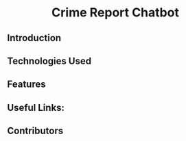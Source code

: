 <h1 align="center">Crime Report Chatbot</h1>

## Introduction

<!-- 视频链接 -->
<!-- 项目介绍 -->

## Technologies Used

<!-- - [SwiftUI Mobile Application](https://developer.apple.com/xcode/swiftui/)
- [AWS ECS](https://aws.amazon.com/ecs/)
- [AWS FARGATE](https://aws.amazon.com/fargate/)
- [Docker](https://medium.com/appgambit/part-1-running-docker-on-aws-ec2-cbcf0ec7c3f8) -->

## Features

<!-- - [x] Interactive Route-based Map-Content view
- [x] Locally-curated recommendations
- [ ] All-you-need for commuting in Singapore (work-in-progress)
- [ ] First-ever SGQR code scanner for tourists (work-in-progress) -->

## Useful Links:

<!-- - Project Demo Video - ([link](https://drive.google.com/file/d/1P436BiR_Tt49dclun6CLHnsIM5BMNim2/view?usp=drive_link)) -->

<!-- - Pitch Deck - ([link](https://drive.google.com/file/d/1qr6UDrw5Z4sN780K7u2epi95f28Ms-X9/view?usp=drive_link)) -->

## Contributors

<!-- - [Xinyi Gao](www.linkedin.com/in/kahshinang)
- [Li Cui](https://www.linkedin.com/in/ianchua0204/) -->